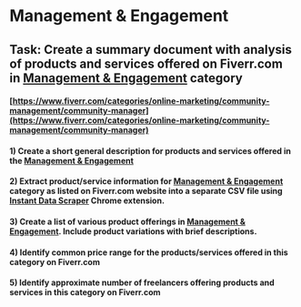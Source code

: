# Management & Engagement
## Task: Create a summary document with analysis of products and services offered on Fiverr.com in [Management & Engagement](https://www.fiverr.com/categories/online-marketing/community-management/community-manager) category
#### [https://www.fiverr.com/categories/online-marketing/community-management/community-manager](https://www.fiverr.com/categories/online-marketing/community-management/community-manager)
#### 1) Create a short general description for products and services offered in the [Management & Engagement](https://www.fiverr.com/categories/online-marketing/community-management/community-manager)
#### 2) Extract product/service information for [Management & Engagement](https://www.fiverr.com/categories/online-marketing/community-management/community-manager) category as listed on Fiverr.com website into a separate CSV file using [Instant Data Scraper](https://chrome.google.com/webstore/detail/instant-data-scraper/ofaokhiedipichpaobibbnahnkdoiiah) Chrome extension.
#### 3) Create a list of various product offerings in [Management & Engagement](https://www.fiverr.com/categories/online-marketing/community-management/community-manager). Include product variations with brief descriptions.
#### 4) Identify common price range for the products/services offered in this category on Fiverr.com
#### 5) Identify approximate number of freelancers offering products and services in this category on Fiverr.com
